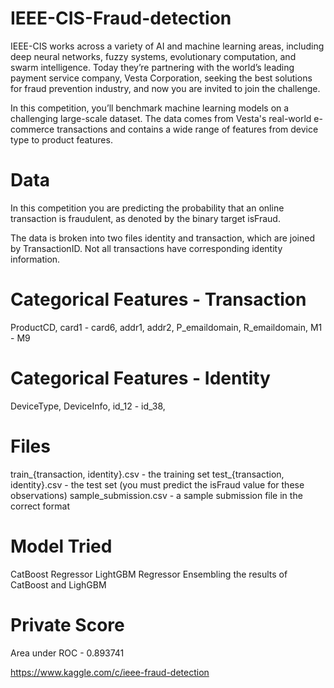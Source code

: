 # IEEE-CIS-Fraud-detection
IEEE-CIS works across a variety of AI and machine learning areas, including deep neural networks, fuzzy systems, evolutionary computation, and swarm intelligence. Today they’re partnering with the world’s leading payment service company, Vesta Corporation, seeking the best solutions for fraud prevention industry, and now you are invited to join the challenge.

In this competition, you’ll benchmark machine learning models on a challenging large-scale dataset. The data comes from Vesta's real-world e-commerce transactions and contains a wide range of features from device type to product features.

# Data
In this competition you are predicting the probability that an online transaction is fraudulent, as denoted by the binary target isFraud.

The data is broken into two files identity and transaction, which are joined by TransactionID. Not all transactions have corresponding identity information.

# Categorical Features - Transaction
ProductCD, 
card1 - card6, 
addr1, addr2, 
P_emaildomain, 
R_emaildomain, 
M1 - M9
# Categorical Features - Identity
DeviceType, 
DeviceInfo,
id_12 - id_38,
# Files
train_{transaction, identity}.csv - the training set
test_{transaction, identity}.csv - the test set (you must predict the isFraud value for these observations)
sample_submission.csv - a sample submission file in the correct format
# Model Tried
CatBoost Regressor
LightGBM Regressor
Ensembling the results of CatBoost and LighGBM
# Private Score
Area under ROC - 0.893741

https://www.kaggle.com/c/ieee-fraud-detection
